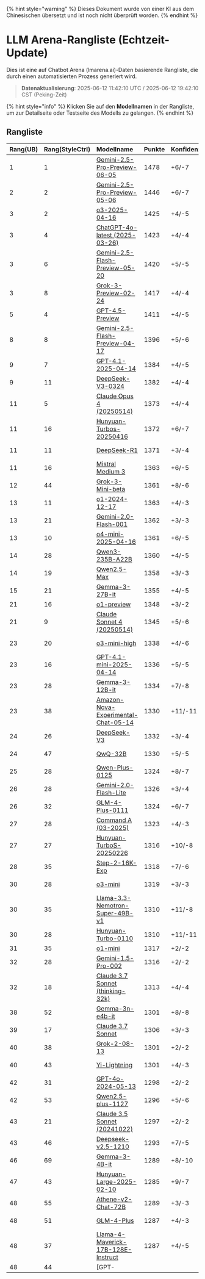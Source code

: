 
{% hint style="warning" %}
Dieses Dokument wurde von einer KI aus dem Chinesischen übersetzt und ist noch nicht überprüft worden.
{% endhint %}

# LLM Arena-Rangliste (Echtzeit-Update)

Dies ist eine auf Chatbot Arena (lmarena.ai)-Daten basierende Rangliste, die durch einen automatisierten Prozess generiert wird.

> **Datenaktualisierung**: 2025-06-12 11:42:10 UTC / 2025-06-12 19:42:10 CST (Peking-Zeit)

{% hint style="info" %}
Klicken Sie auf den **Modellnamen** in der Rangliste, um zur Detailseite oder Testseite des Modells zu gelangen.
{% endhint %}

## Rangliste

| Rang(UB) | Rang(StyleCtrl) | Modellname                                                                                                                         | Punkte | Konfidenzintervall | Stimmen      | Anbieter                    | Lizenzvereinbarung                    | Wissensstand   |
|:---|:---|:---|:---|:---|:---|:---|:---|:---|
|        1 |               1 | [Gemini-2.5-Pro-Preview-06-05](http://aistudio.google.com/app/prompts/new_chat?model=gemini-2.5-pro-preview-06-05)          | 1478 | +6/-7   | 7,343   | Google                 | Proprietary             | Keine Daten verfügbar     |
|        2 |               2 | [Gemini-2.5-Pro-Preview-05-06](http://aistudio.google.com/app/prompts/new_chat?model=gemini-2.5-pro-preview-05-06)          | 1446 | +6/-7   | 12,351  | Google                 | Proprietary             | Keine Daten verfügbar     |
|        3 |               2 | [o3-2025-04-16](https://openai.com/index/introducing-o3-and-o4-mini/)                                                       | 1425 | +4/-5   | 15,210  | OpenAI                 | Proprietary             | Keine Daten verfügbar     |
|        3 |               4 | [ChatGPT-4o-latest (2025-03-26)](https://x.com/OpenAI/status/1905331956856050135)                                           | 1423 | +4/-4   | 19,762  | OpenAI                 | Proprietary             | Keine Daten verfügbar     |
|        3 |               6 | [Gemini-2.5-Flash-Preview-05-20](http://aistudio.google.com/app/prompts/new_chat?model=gemini-2.5-flash-preview-05-20)      | 1420 | +5/-5   | 12,614  | Google                 | Proprietary             | Keine Daten verfügbar     |
|        3 |               8 | [Grok-3-Preview-02-24](https://x.ai/blog/grok-3)                                                                            | 1417 | +4/-4   | 21,879  | xAI                    | Proprietary             | Keine Daten verfügbar     |
|        5 |               4 | [GPT-4.5-Preview](https://openai.com/index/introducing-gpt-4-5/)                                                            | 1411 | +4/-5   | 15,271  | OpenAI                 | Proprietary             | Keine Daten verfügbar     |
|        8 |               8 | [Gemini-2.5-Flash-Preview-04-17](http://aistudio.google.com/app/prompts/new_chat?model=gemini-2.5-flash-preview-04-17)      | 1396 | +5/-6   | 14,148  | Google                 | Proprietary             | Keine Daten verfügbar     |
|        9 |               7 | [GPT-4.1-2025-04-14](https://openai.com/index/gpt-4-1/)                                                                     | 1384 | +4/-5   | 13,830  | OpenAI                 | Proprietary             | Keine Daten verfügbar     |
|        9 |              11 | [DeepSeek-V3-0324](https://api-docs.deepseek.com/news/news250325)                                                           | 1382 | +4/-4   | 16,550  | DeepSeek               | MIT                     | Keine Daten verfügbar     |
|       11 |               5 | [Claude Opus 4 (20250514)](https://www.anthropic.com/news/claude-4)                                                         | 1373 | +4/-4   | 13,850  | Anthropic              | Proprietary             | Keine Daten verfügbar     |
|       11 |              16 | [Hunyuan-Turbos-20250416](https://cloud.tencent.com/document/product/1729/104753)                                           | 1372 | +6/-7   | 5,944   | Tencent                | Proprietary             | Keine Daten verfügbar     |
|       11 |              11 | [DeepSeek-R1](https://api-docs.deepseek.com/news/news250120)                                                                | 1371 | +3/-4   | 19,430  | DeepSeek               | MIT                     | Keine Daten verfügbar     |
|       11 |              16 | [Mistral Medium 3](https://mistral.ai/news/mistral-medium-3)                                                                | 1363 | +6/-5   | 12,003  | Mistral                | Proprietary             | Keine Daten verfügbar     |
|       12 |              44 | [Grok-3-Mini-beta](https://docs.x.ai/docs/models)                                                                           | 1361 | +8/-6   | 6,636   | xAI                    | Proprietary             | Keine Daten verfügbar     |
|       13 |              11 | [o1-2024-12-17](https://openai.com/index/o1-and-new-tools-for-developers/)                                                  | 1363 | +4/-3   | 29,038  | OpenAI                 | Proprietary             | Keine Daten verfügbar     |
|       13 |              21 | [Gemini-2.0-Flash-001](https://aistudio.google.com/app/prompts/new_chat?instructions=lmsys-1121&model=gemini-2.0-flash-001) | 1362 | +3/-3   | 34,240  | Google                 | Proprietary             | Keine Daten verfügbar     |
|       13 |              10 | [o4-mini-2025-04-16](https://openai.com/index/introducing-o3-and-o4-mini/)                                                  | 1361 | +6/-5   | 13,554  | OpenAI                 | Proprietary             | Keine Daten verfügbar     |
|       14 |              28 | [Qwen3-235B-A22B](https://qwenlm.github.io/blog/qwen3/)                                                                     | 1360 | +4/-5   | 10,677  | Alibaba                | Apache 2.0              | Keine Daten verfügbar     |
|       14 |              19 | [Qwen2.5-Max](https://qwenlm.github.io/blog/qwen2.5-max/)                                                                   | 1358 | +3/-3   | 29,484  | Alibaba                | Proprietary             | Keine Daten verfügbar     |
|       15 |              21 | [Gemma-3-27B-it](http://aistudio.google.com/app/prompts/new_chat?model=gemma-3-27b-it)                                      | 1355 | +4/-5   | 20,295  | Google                 | Gemma                   | Keine Daten verfügbar     |
|       21 |              16 | [o1-preview](https://platform.openai.com/docs/models/o1)                                                                    | 1348 | +3/-2   | 33,177  | OpenAI                 | Proprietary             | 2023/10  |
|       21 |               9 | [Claude Sonnet 4 (20250514)](https://www.anthropic.com/news/claude-4)                                                       | 1345 | +5/-6   | 10,740  | Anthropic              | Proprietary             | Keine Daten verfügbar     |
|       23 |              20 | [o3-mini-high](https://platform.openai.com/docs/guides/reasoning#reasoning-effort)                                          | 1338 | +4/-6   | 19,404  | OpenAI                 | Proprietary             | Keine Daten verfügbar     |
|       23 |              16 | [GPT-4.1-mini-2025-04-14](https://openai.com/index/gpt-4-1/)                                                                | 1336 | +5/-5   | 12,702  | OpenAI                 | Proprietary             | Keine Daten verfügbar     |
|       23 |              28 | [Gemma-3-12B-it](http://aistudio.google.com/app/prompts/new_chat?model=gemma-3-12b-it)                                      | 1334 | +7/-8   | 3,976   | Google                 | Gemma                   | Keine Daten verfügbar     |
|       23 |              38 | [Amazon-Nova-Experimental-Chat-05-14](https://nova.amazon.com/faqs)                                                         | 1330 | +11/-11 | 2,595   | Amazon                 | Proprietary             | Keine Daten verfügbar     |
|       24 |              26 | [DeepSeek-V3](https://huggingface.co/deepseek-ai/DeepSeek-V3)                                                               | 1332 | +3/-4   | 22,841  | DeepSeek               | DeepSeek                | Keine Daten verfügbar     |
|       24 |              47 | [QwQ-32B](https://huggingface.co/Qwen/QwQ-32B)                                                                              | 1330 | +5/-5   | 15,930  | Alibaba                | Apache 2.0              | Keine Daten verfügbar     |
|       25 |              28 | [Qwen-Plus-0125](https://www.alibabacloud.com/help/en/model-studio/developer-reference/what-is-qwen-llm)                    | 1324 | +8/-7   | 6,055   | Alibaba                | Proprietary             | Keine Daten verfügbar     |
|       26 |              28 | [Gemini-2.0-Flash-Lite](https://aistudio.google.com/prompts/new_chat?model=gemini-2.0-flash-lite)                           | 1326 | +3/-4   | 26,104  | Google                 | Proprietary             | Keine Daten verfügbar     |
|       26 |              32 | [GLM-4-Plus-0111](https://bigmodel.cn/dev/howuse/glm-4)                                                                     | 1324 | +6/-7   | 6,028   | Zhipu                  | Proprietary             | Keine Daten verfügbar     |
|       27 |              28 | [Command A (03-2025)](https://cohere.com/blog/command-a)                                                                    | 1323 | +4/-3   | 20,084  | Cohere                 | CC-BY-NC-4.0            | Keine Daten verfügbar     |
|       27 |              27 | [Hunyuan-TurboS-20250226](https://cloud.tencent.com/document/product/1729/104753)                                           | 1316 | +10/-8  | 2,452   | Tencent                | Proprietary             | Keine Daten verfügbar     |
|       28 |              35 | [Step-2-16K-Exp](https://platform.stepfun.com/docs/llm/text)                                                                | 1318 | +7/-6   | 5,126   | StepFun                | Proprietary             | Keine Daten verfügbar     |
|       30 |              28 | [o3-mini](https://openai.com/index/openai-o3-mini/)                                                                         | 1319 | +3/-3   | 32,421  | OpenAI                 | Proprietary             | Keine Daten verfügbar     |
|       30 |              35 | [Llama-3.3-Nemotron-Super-49B-v1](https://huggingface.co/nvidia/Llama-3_3-Nemotron-Super-49B-v1)                            | 1310 | +11/-8  | 2,371   | Nvidia                 | Nvidia                  | Keine Daten verfügbar     |
|       30 |              28 | [Hunyuan-Turbo-0110](https://cloud.tencent.com/document/product极1729/104753)                                                | 1310 | +11/-11 | 2,510   | Tencent                | Proprietary             | Keine Daten verfügbar     |
|       31 |              35 | [o1-mini](极platform.openai.com/docs/models/o1)                                                                             | 1317 | +2/-2   | 54,951  | OpenAI                 | Proprietary             | 2023/10  |
|       32 |              28 | [Gemini-1.5-Pro-002](https://aistudio.google.com/app/prompts/new_chat?instructions=lmsys&model=gemini-1.5-pro-002)          | 1316 | +2/-2   | 58,645  | Google                 | Proprietary             | Keine Daten verfügbar     |
|       32 |              18 | [Claude 3.7 Sonnet (thinking-32k)](https://www.anthropic.com/news/claude-3-7-sonnet)                                        | 1313 | +4/-4   | 21,310  | Anthropic              | Proprietary             | Keine Daten verfügbar     |
|       38 |              52 | [Gemma-3n-e4b-it](http://aistudio.google.com/app/prompts/new_chat?model=gemma-3n-e4b-it)                                    | 1301 | +8/-8   | 3,913   | Google                 | Gemma                   | Keine Daten verfügbar     |
|       39 |              17 | [Claude 3.7 Sonnet](https://www.anthropic.com/news/claude-3-极-sonnet)                                                       | 1306 | +3/-3   | 25,983  | Anthropic              | Proprietary             | Keine Daten verfügbar     |
|       40 |              38 | [Grok-2-08-13](https://x.ai/blog/grok-2)                                                                                    | 1301 | +2/-2   | 67,084  | xAI                    | Proprietary             | 2024/3   |
|       40 |              43 | [Yi-Lightning](https://platform.lingyiwanwu.com/docs#%E6%A8%A1%E5%9E%8B%E4%B8%8E%E8%AE%A1%E8%B4%B9)                         | 1301 | +4/-3   | 28,968  | 01 AI                  | Proprietary             | Keine Daten verfügbar     |
|       42 |              31 | [GPT-4o-2024-05-13](https://openai.com/index/hello-gpt-4o/)                                                                 | 1298 | +2/-2   | 117,747 | OpenAI                 | Proprietary             | 2023/10  |
|       42 |              53 | [Qwen2.5-plus-1127](https://help.aliyun.com/zh/model-studio/getting-started/models?spm=a2c4g.11186623.0.i7)                 | 1296 | +5/-6   | 10,715  | Alibaba                | Proprietary             | Keine Daten verfügbar     |
|       43 |              21 | [Claude 3.5 Sonnet (20241022)](https://www.anthropic.com/news/3-5-models-and-computer-use)                                  | 1297 | +2/-2   | 73,327  | Anthropic              | Proprietary             | 2024/4   |
|       43 |              46 | [Deepseek-v2.5-1210](https://huggingface.co/deepseek-ai/DeepSeek-V2.5-1210)                                                 | 1293 | +7/-5   | 7,243   | DeepSeek               | DeepSeek                | Keine Daten verfügbar     |
|       46 |              69 | [Gemma-3-4B-it](http://aistudio.google.com/app/prompts/new_chat?model=gemma-3-4b-it)                                        | 1289 | +8/-10  | 4,321   | Google                 | Gemma                   | Keine Daten verfügbar     |
|       47 |              43 | [Hunyuan-Large-2025-02-10](https://cloud.tencent.com/document/product/1729/104753)                                          | 1285 | +9/-7   | 3,856   | Tencent                | Proprietary             | Keine Daten verfügbar     |
|       48 |              55 | [Athene-v2-Chat-72B](https://huggingface.co/Nexusflow/Athene-V2-Chat)                                                       | 1289 | +3/-3   | 26,074  | NexusFlow              | NexusFlow               | Keine Daten verfügbar     |
|       48 |              51 | [GLM-4-Plus](https://bigmodel.cn/dev/howuse/glm-4)                                                                          | 1287 | +4/-3   | 27,788  | Zhipu AI               | Proprietary             | Keine Daten verfügbar     |
|       48 |              37 | [Llama-4-Maverick-17B-128E-Instruct](https://huggingface.co/meta-llama/Llama-4-Maverick-17B-128E-Instruct)                  | 1287 | +4/-5   | 13,750 极 Meta                   | Llama 4                 | Keine Daten verfügbar     |
|       48 |              44 | [GPT-